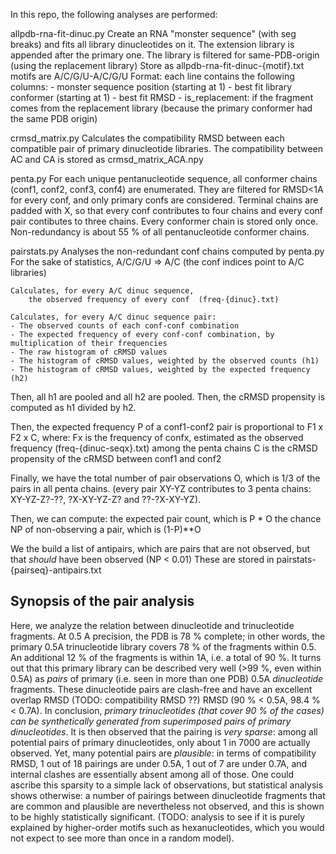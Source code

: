 In this repo, the following analyses are performed:

allpdb-rna-fit-dinuc.py
    Create an RNA "monster sequence" (with seg breaks) and fits all library dinucleotides on it.
        The extension library is appended after the primary one.
        The library is filtered for same-PDB-origin (using the replacement library)
    Store as allpdb-rna-fit-dinuc-{motif}.txt
        motifs are A/C/G/U-A/C/G/U
    Format: each line contains the following columns:
        - monster sequence position (starting at 1)
        - best fit library conformer (starting at 1)
        - best fit RMSD
        - is_replacement: if the fragment comes from the replacement library (because the primary conformer had the same PDB origin)

crmsd_matrix.py
    Calculates the compatibility RMSD between each compatible pair of primary dinucleotide libraries.
    The compatibility between AC and CA is stored as crmsd_matrix_ACA.npy

penta.py
   For each unique pentanucleotide sequence, all conformer chains (conf1, conf2, conf3, conf4) are enumerated.
   They are filtered for RMSD<1A for every conf, and only primary confs are considered.
   Terminal chains are padded with X, so that every conf contributes to four chains and every conf pair contibutes to three chains.
   Every conformer chain is stored only once. Non-redundancy is about 55 % of all pentanucleotide conformer chains.

pairstats.py
    Analyses the non-redundant conf chains computed by penta.py
    For the sake of statistics, A/C/G/U => A/C (the conf indices point to A/C libraries)

    Calculates, for every A/C dinuc sequence,
        the observed frequency of every conf  (freq-{dinuc}.txt)

    Calculates, for every A/C dinuc sequence pair:
    - The observed counts of each conf-conf combination
    - The expected frequency of every conf-conf combination, by multiplication of their frequencies
    - The raw histogram of cRMSD values
    - The histogram of cRMSD values, weighted by the observed counts (h1)
    - The histogram of cRMSD values, weighted by the expected frequency (h2)
  Then, all h1 are pooled and all h2 are pooled. Then, the cRMSD propensity is computed as h1 divided by h2.
  
  Then, the expected frequency P of a conf1-conf2 pair is proportional to F1 x F2 x C, where:
    Fx is the frequency of confx, estimated as the observed frequency (freq-{dinuc-seqx}.txt) among the penta chains
    C is the cRMSD propensity of the cRMSD between conf1 and conf2

  Finally, we have the total number of pair observations O, which is 1/3 of the pairs in all penta chains. (every pair XY-YZ contributes to 3 penta chains: XY-YZ-Z?-??, ?X-XY-YZ-Z? and ??-?X-XY-YZ).

  Then, we can compute:
     the expected pair count, which is P * O
     the chance NP of non-observing a pair, which is (1-P)**O

  We the build a list of antipairs, which are pairs that are not observed, but that *should* have been observed (NP < 0.01)
  These are stored in pairstats-{pairseq}-antipairs.txt

## Synopsis of the pair analysis

Here, we analyze the relation between dinucleotide and trinucleotide fragments. At 0.5 A precision, the PDB is 78 % complete; in other words, the primary 0.5A trinucleotide library covers 78 % of the fragments within 0.5. An additional 12 % of the fragments is within 1A, i.e. a total of 90 %. It turns out that this primary library can be described very well (>99 %, even within 0.5A) as *pairs* of primary (i.e. seen in more than one PDB) 0.5A *dinucleotide* fragments. These dinucleotide pairs are clash-free and have an excellent overlap RMSD (TODO: compatibility RMSD ??) RMSD (90 % < 0.5A, 98.4 % < 0.7A). In conclusion, *primary trinucleotides (that cover 90 % of the cases) can be synthetically generated from superimposed pairs of primary dinucleotides*. It is then observed that the pairing is *very sparse*: among all potential pairs of primary dinucleotides, only about 1 in 7000 are actually observed. Yet, many potential pairs are *plausible*: in terms of compatibility RMSD, 1 out of 18 pairings are under 0.5A, 1 out of 7 are under 0.7A, and internal clashes are essentially absent among all of those. One could ascribe this sparsity to a simple lack of observations, but statistical analysis shows otherwise: a number of pairings between dinucleotide fragments that are common and plausible are nevertheless not observed, and this is shown to be highly statistically significant. (TODO: analysis to see if it is purely explained by higher-order motifs such as hexanucleotides, which you would not expect to see more than once in a random model).  
